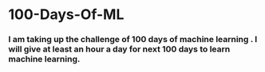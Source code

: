 # 100-Days-Of-ML

### I am taking up the challenge of 100 days of machine learning . I will give at least an hour a day for next 100 days to learn machine learning.
